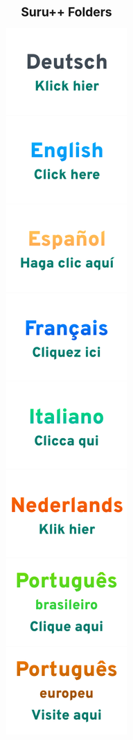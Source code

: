 <span align="center">
  <h1>Suru++ Folders</h1>
</span>

<p align="center">
  <a href="https://gusbemacbe.github.io/suru-plus-folders/de">   <img src="images/de.svg?sanitize=true"    alt="Deutsch"              /></a>
  <a href="https://gusbemacbe.github.io/suru-plus-folders/en">   <img src="images/en.svg?sanitize=true"    alt="English"              /></a>
  <a href="https://gusbemacbe.github.io/suru-plus-folders/es">   <img src="images/es.svg?sanitize=true"    alt="Español"              /></a>
  <a href="https://gusbemacbe.github.io/suru-plus-folders/fr">   <img src="images/fr.svg?sanitize=true"    alt="Français"             /></a>
  <a href="https://gusbemacbe.github.io/suru-plus-folders/it">   <img src="images/it.svg?sanitize=true"    alt="Italiano"             /></a>
  <a href="https://gusbemacbe.github.io/suru-plus-folders/nl">   <img src="images/nl.svg?sanitize=true"    alt="Nederlands"           /></a>
  <a href="https://gusbemacbe.github.io/suru-plus-folders/pt-br"><img src="images/pt-br.svg?sanitize=true" alt="Português brasileiro" /></a>
  <a href="https://gusbemacbe.github.io/suru-plus-folders/pt-pt"><img src="images/pt-pt.svg?sanitize=true" alt="Português europeu"    /></a>
  </p>
